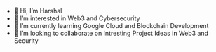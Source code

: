 - 👋 Hi, I’m Harshal
- 👀 I’m interested in Web3 and Cybersecurity
- 🌱 I’m currently learning Google Cloud and Blockchain Development
- 💞️ I’m looking to collaborate on Intresting Project Ideas in Web3 and Security
<!---- 📫 How to reach me 
--->
<!---
Harshal8887/Harshal8887 is a ✨ special ✨ repository because its `README.md` (this file) appears on your GitHub profile.
You can click the Preview link to take a look at your changes.
--->
